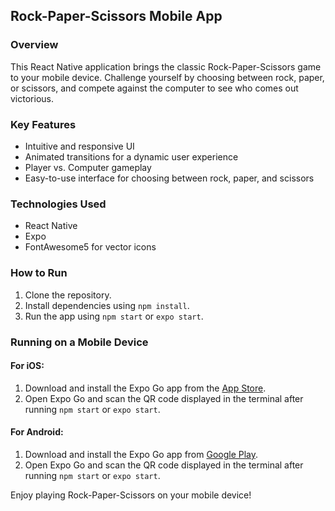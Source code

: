 ## Rock-Paper-Scissors Mobile App

### Overview
This React Native application brings the classic Rock-Paper-Scissors game to your mobile device. Challenge yourself by choosing between rock, paper, or scissors, and compete against the computer to see who comes out victorious.

### Key Features
- Intuitive and responsive UI
- Animated transitions for a dynamic user experience
- Player vs. Computer gameplay
- Easy-to-use interface for choosing between rock, paper, and scissors

### Technologies Used
- React Native
- Expo
- FontAwesome5 for vector icons

### How to Run
1. Clone the repository.
2. Install dependencies using `npm install`.
3. Run the app using `npm start` or `expo start`.

### Running on a Mobile Device
#### For iOS:
1. Download and install the Expo Go app from the [App Store](https://apps.apple.com/app/apple-store/id982107779).
2. Open Expo Go and scan the QR code displayed in the terminal after running `npm start` or `expo start`.

#### For Android:
1. Download and install the Expo Go app from [Google Play](https://play.google.com/store/apps/details?id=host.exp.exponent&pcampaignid=web_share).  
2. Open Expo Go and scan the QR code displayed in the terminal after running `npm start` or `expo start`.

Enjoy playing Rock-Paper-Scissors on your mobile device!


